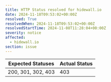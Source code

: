 ```yaml
---
title: HTTP Status resolved for hidewall.io
date: 2024-11-18T09:53:02+00:00Z
resolved: True
resolvedWhen: 2024-11-18T09:53:02+00:00Z
resolvedStartTime: 2024-11-08T11:28:04+00:00Z
severity: notice
affected:
  - hidewall.io
section: issue
---
```


| Expected Statuses | Actual Status  |
|-------------------|----------------|
| 200, 301, 302, 403 | 403 |
